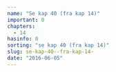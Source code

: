 ```yaml
---
name: "Se kap 40 (fra kap 14)"
important: 0
chapters:  
  - 14
hasinfo: 0
sorting: "se kap 40 (fra kap 14)"
slug: se-kap-40--fra-kap-14-
date: "2016-06-05"
---
```



